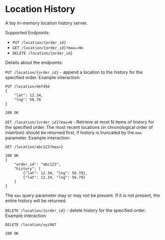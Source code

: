 # Location History

A toy in-memory location history server.

Supported Endpoints:

- `PUT /location/{order_id}`
- `GET /location/{order_id}?max=<N>`
- `DELETE /location/{order_id}`

Details about the endpoints:

`PUT /location/{order_id}` - append a location to the history for the specified order.
Example interaction:

```
PUT /location/def456
{
	"lat": 12.34,
	"lng": 56.78
}

200 OK
```

`GET /location/{order_id}?max=N` - Retrieve at most N items of history for the specified order. The most recent locations (in chronological order of insertion) should be returned first, if history is truncated by the `max` parameter.
Example interaction:

```
GET /location/abc123?max=2

200 OK
{
	"order_id": "abc123",
	"history": [
		{"lat": 12.34, "lng": 56.78},
		{"lat": 12.34, "lng": 56.79}
	]
}
```

The `max` query parameter may or may not be present. If it is not present, the entire history will be returned.

`DELETE /location/{order_id}` - delete history for the specified order. Example interaction:

```
DELETE /location/xyz987

200 OK
```
